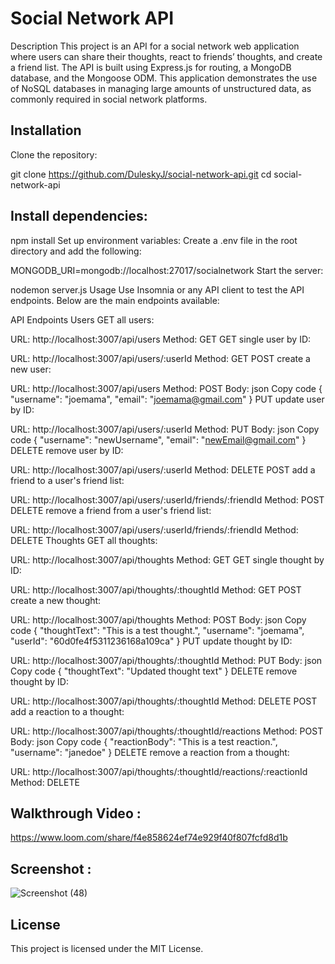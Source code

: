 # Social Network API
Description
This project is an API for a social network web application where users can share their thoughts, react to friends’ thoughts, and create a friend list. The API is built using Express.js for routing, a MongoDB database, and the Mongoose ODM. This application demonstrates the use of NoSQL databases in managing large amounts of unstructured data, as commonly required in social network platforms.

## Installation
Clone the repository:

git clone https://github.com/DuleskyJ/social-network-api.git
cd social-network-api

## Install dependencies:

npm install
Set up environment variables:
Create a .env file in the root directory and add the following:

MONGODB_URI=mongodb://localhost:27017/socialnetwork
Start the server:

nodemon server.js
Usage
Use Insomnia or any API client to test the API endpoints. Below are the main endpoints available:

API Endpoints
Users
GET all users:

URL: http://localhost:3007/api/users
Method: GET
GET single user by ID:

URL: http://localhost:3007/api/users/:userId
Method: GET
POST create a new user:

URL: http://localhost:3007/api/users
Method: POST
Body:
json
Copy code
{
  "username": "joemama",
  "email": "joemama@gmail.com"
}
PUT update user by ID:

URL: http://localhost:3007/api/users/:userId
Method: PUT
Body:
json
Copy code
{
  "username": "newUsername",
  "email": "newEmail@gmail.com"
}
DELETE remove user by ID:

URL: http://localhost:3007/api/users/:userId
Method: DELETE
POST add a friend to a user's friend list:

URL: http://localhost:3007/api/users/:userId/friends/:friendId
Method: POST
DELETE remove a friend from a user's friend list:

URL: http://localhost:3007/api/users/:userId/friends/:friendId
Method: DELETE
Thoughts
GET all thoughts:

URL: http://localhost:3007/api/thoughts
Method: GET
GET single thought by ID:

URL: http://localhost:3007/api/thoughts/:thoughtId
Method: GET
POST create a new thought:

URL: http://localhost:3007/api/thoughts
Method: POST
Body:
json
Copy code
{
  "thoughtText": "This is a test thought.",
  "username": "joemama",
  "userId": "60d0fe4f5311236168a109ca"
}
PUT update thought by ID:

URL: http://localhost:3007/api/thoughts/:thoughtId
Method: PUT
Body:
json
Copy code
{
  "thoughtText": "Updated thought text"
}
DELETE remove thought by ID:

URL: http://localhost:3007/api/thoughts/:thoughtId
Method: DELETE
POST add a reaction to a thought:

URL: http://localhost:3007/api/thoughts/:thoughtId/reactions
Method: POST
Body:
json
Copy code
{
  "reactionBody": "This is a test reaction.",
  "username": "janedoe"
}
DELETE remove a reaction from a thought:

URL: http://localhost:3007/api/thoughts/:thoughtId/reactions/:reactionId
Method: DELETE

## Walkthrough Video :
https://www.loom.com/share/f4e858624ef74e929f40f807fcfd8d1b 

## Screenshot :
![Screenshot (48)](https://github.com/DuleskyJ/SOCIAL-SERVIN/assets/153566037/8a2e9969-5f19-4f74-a508-9e8528e976af)

## License
This project is licensed under the MIT License.
